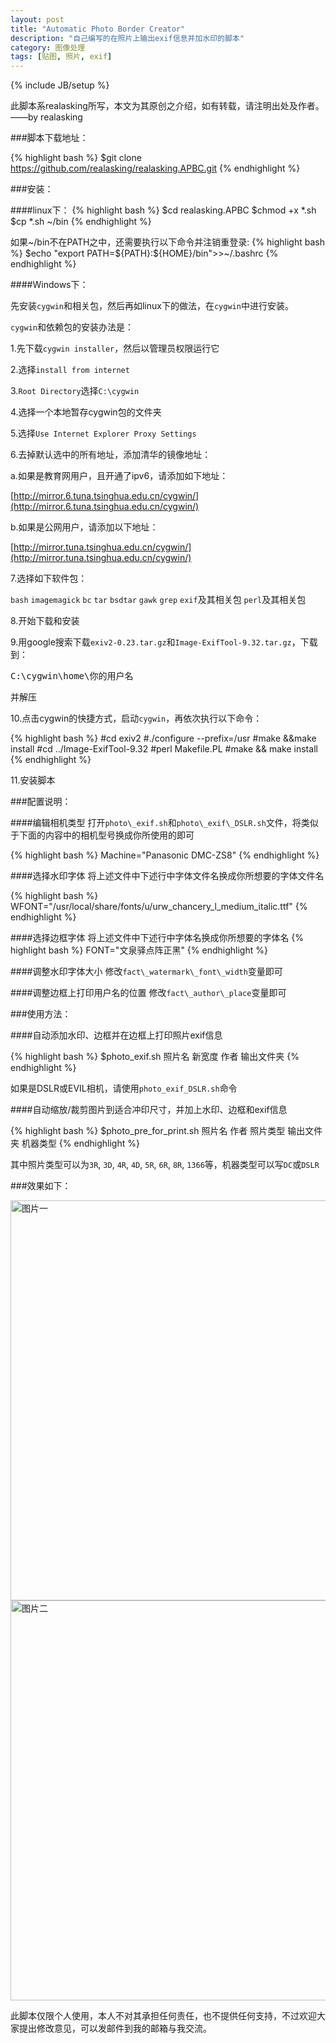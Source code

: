 ```yaml
---
layout: post
title: "Automatic Photo Border Creator"
description: "自己编写的在照片上输出exif信息并加水印的脚本"
category: 图像处理
tags: [贴图, 照片, exif]
---
```

{% include JB/setup %}

此脚本系realasking所写，本文为其原创之介绍，如有转载，请注明出处及作者。
——by realasking

###脚本下载地址：

{% highlight bash %}
$git clone https://github.com/realasking/realasking.APBC.git
{% endhighlight %}

###安装：

####linux下：
{% highlight bash %}
$cd realasking.APBC 
$chmod +x *.sh
$cp *.sh ~/bin 
{% endhighlight %}

如果~/bin不在PATH之中，还需要执行以下命令并注销重登录:
{% highlight bash %}
$echo "export PATH=${PATH}:${HOME}/bin">>~/.bashrc
{% endhighlight %}

####Windows下：

先安装`cygwin`和相关包，然后再如linux下的做法，在`cygwin`中进行安装。

`cygwin`和依赖包的安装办法是：

1.先下载`cygwin installer`，然后以管理员权限运行它

2.选择`install from internet`

3.`Root Directory`选择`C:\cygwin`

4.选择一个本地暂存cygwin包的文件夹

5.选择`Use Internet Explorer Proxy Settings`

6.去掉默认选中的所有地址，添加清华的镜像地址：

a.如果是教育网用户，且开通了ipv6，请添加如下地址：

[http://mirror.6.tuna.tsinghua.edu.cn/cygwin/](http://mirror.6.tuna.tsinghua.edu.cn/cygwin/)

b.如果是公网用户，请添加以下地址：

[http://mirror.tuna.tsinghua.edu.cn/cygwin/](http://mirror.tuna.tsinghua.edu.cn/cygwin/)

7.选择如下软件包：

`bash` `imagemagick` `bc` `tar` `bsdtar` `gawk` `grep` `exif`及其相关包 `perl`及其相关包

8.开始下载和安装

9.用google搜索下载`exiv2-0.23.tar.gz`和`Image-ExifTool-9.32.tar.gz`，下载到：

<pre>
C:\cygwin\home\你的用户名
</pre>

并解压

10.点击cygwin的快捷方式，启动`cygwin`，再依次执行以下命令：

{% highlight bash %}
#cd exiv2
#./configure --prefix=/usr
#make &&make install
#cd ../Image-ExifTool-9.32
#perl Makefile.PL
#make && make install
{% endhighlight %}

11.安装脚本

###配置说明：

####编辑相机类型
打开`photo\_exif.sh`和`photo\_exif\_DSLR.sh`文件，将类似于下面的内容中的相机型号换成你所使用的即可

{% highlight bash %}
Machine="Panasonic DMC-ZS8" 
{% endhighlight %}

####选择水印字体
将上述文件中下述行中字体文件名换成你所想要的字体文件名

{% highlight bash %}
WFONT="/usr/local/share/fonts/u/urw_chancery_l_medium_italic.ttf" 
{% endhighlight %}

####选择边框字体
将上述文件中下述行中字体名换成你所想要的字体名
{% highlight bash %}
FONT="文泉驿点阵正黑" 
{% endhighlight %}

####调整水印字体大小
修改`fact\_watermark\_font\_width`变量即可

####调整边框上打印用户名的位置
修改`fact\_author\_place`变量即可

###使用方法：

####自动添加水印、边框并在边框上打印照片exif信息

{% highlight bash %}
$photo_exif.sh 照片名 新宽度 作者 输出文件夹
{% endhighlight %}

如果是DSLR或EVIL相机，请使用`photo_exif_DSLR.sh`命令

####自动缩放/裁剪图片到适合冲印尺寸，并加上水印、边框和exif信息

{% highlight bash %}
$photo_pre_for_print.sh 照片名 作者 照片类型 输出文件夹 机器类型
{% endhighlight %}

其中照片类型可以为`3R`, `3D`, `4R`, `4D`, `5R`, `6R`, `8R`, `1366`等，机器类型可以写`DC`或`DSLR`

###效果如下：

<img src="http://realasking.github.io/assets/pics/s_800_P1000565.jpg" alt="图片一" title="图片测试一" width="640" align="middle" />

<img src="http://i1296.photobucket.com/albums/ag3/realasking/s_800_P1000569_zps193c2aa8.jpg" alt="图片二" title="图片测试二" width="640" align="middle" />

此脚本仅限个人使用，本人不对其承担任何责任，也不提供任何支持，不过欢迎大家提出修改意见，可以发邮件到我的邮箱与我交流。
